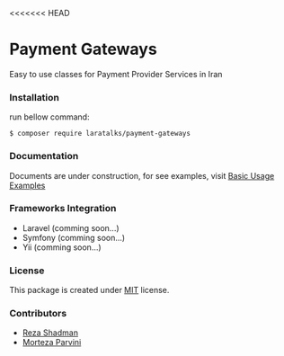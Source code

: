 <<<<<<< HEAD
# Payment Gateways
Easy to use classes for  Payment Provider Services in Iran


### Installation
run bellow command:

```
$ composer require laratalks/payment-gateways
```

### Documentation
Documents are under construction, for see examples, visit [Basic Usage Examples](https://github.com/laratalks/payment-gateways/blob/master/examples/basic.php)

### Frameworks Integration
- Laravel (comming soon...)
- Symfony (comming soon...)
- Yii (comming soon...)

### License
This package is created under [MIT](https://github.com/laratalks/payment-gateways/blob/master/LICENCE) license.

### Contributors
- [Reza Shadman](https://github.com/reshadman)
- [Morteza  Parvini](https://github.com/morilog)

